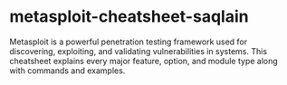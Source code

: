# metasploit-cheatsheet-saqlain
Metasploit is a powerful penetration testing framework used for discovering, exploiting, and validating vulnerabilities in systems. This cheatsheet explains every major feature, option, and module type along with commands and examples.
